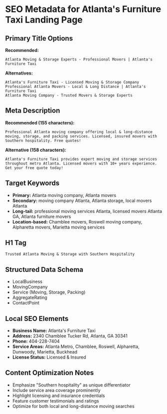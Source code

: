 # SEO Metadata for Atlanta's Furniture Taxi Landing Page

## Primary Title Options
**Recommended:**
```
Atlanta Moving & Storage Experts - Professional Movers | Atlanta's Furniture Taxi
```

**Alternatives:**
```
Atlanta's Furniture Taxi - Licensed Moving & Storage Company
Professional Atlanta Movers - Local & Long Distance | Atlanta's Furniture Taxi
Atlanta Moving Company - Trusted Movers & Storage Experts
```

## Meta Description
**Recommended (155 characters):**
```
Professional Atlanta moving company offering local & long-distance moving, storage, and packing services. Licensed, insured movers with Southern hospitality. Free quotes!
```

**Alternative (158 characters):**
```
Atlanta's Furniture Taxi provides expert moving and storage services throughout metro Atlanta. Licensed movers with 10+ years experience. Get your free quote today!
```

## Target Keywords
- **Primary:** Atlanta moving company, Atlanta movers
- **Secondary:** moving company Atlanta, Atlanta storage, local movers Atlanta
- **Long-tail:** professional moving services Atlanta, licensed movers Atlanta GA, Atlanta furniture movers
- **Location-based:** Chamblee movers, Roswell moving company, Alpharetta movers, Marietta moving services

## H1 Tag
```
Trusted Atlanta Moving & Storage with Southern Hospitality
```

## Structured Data Schema
- LocalBusiness
- MovingCompany
- Service (Moving, Storage, Packing)
- AggregateRating
- ContactPoint

## Local SEO Elements
- **Business Name:** Atlanta's Furniture Taxi
- **Address:** 2340 Chamblee Tucker Rd, Atlanta, GA 30341
- **Phone:** 404-228-7404
- **Service Areas:** Atlanta Metro, Chamblee, Roswell, Alpharetta, Dunwoody, Marietta, Buckhead
- **License Status:** Licensed & Insured

## Content Optimization Notes
- Emphasize "Southern hospitality" as unique differentiator
- Include service area coverage prominently
- Highlight licensing and insurance credentials
- Feature customer testimonials and ratings
- Optimize for both local and long-distance moving searches